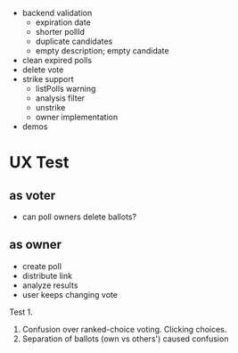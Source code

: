 * backend validation
	* expiration date
	* shorter pollId
	* duplicate candidates
	* empty description; empty candidate
* clean expired polls
* delete vote
* strike support
	* listPolls warning
	* analysis filter
	* unstrike
	* owner implementation
* demos

# UX Test
## as voter
* can poll owners delete ballots?
## as owner
* create poll
* distribute link
* analyze results
* user keeps changing vote

Test 1.
1. Confusion over ranked-choice voting. Clicking choices.
2. Separation of ballots (own vs others') caused confusion
